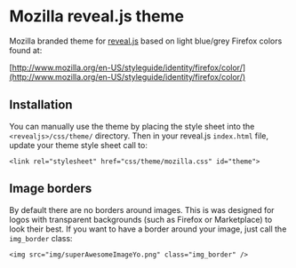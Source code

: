 Mozilla reveal.js theme
=======================

Mozilla branded theme for [reveal.js](http://lab.hakim.se/reveal-js/) based on light blue/grey Firefox colors found at:

  [http://www.mozilla.org/en-US/styleguide/identity/firefox/color/](http://www.mozilla.org/en-US/styleguide/identity/firefox/color/)


Installation
------------

You can manually use the theme by placing the style sheet into the `<revealjs>/css/theme/` directory. Then in your reveal.js `index.html` file, update your theme style sheet call to:

    <link rel="stylesheet" href="css/theme/mozilla.css" id="theme">


Image borders
-------------

By default there are no borders around images. This is was designed for logos with transparent backgrounds (such as Firefox or Marketplace) to look their best. If you want to have a border around your image, just call the `img_border` class:

    <img src="img/superAwesomeImageYo.png" class="img_border" />
